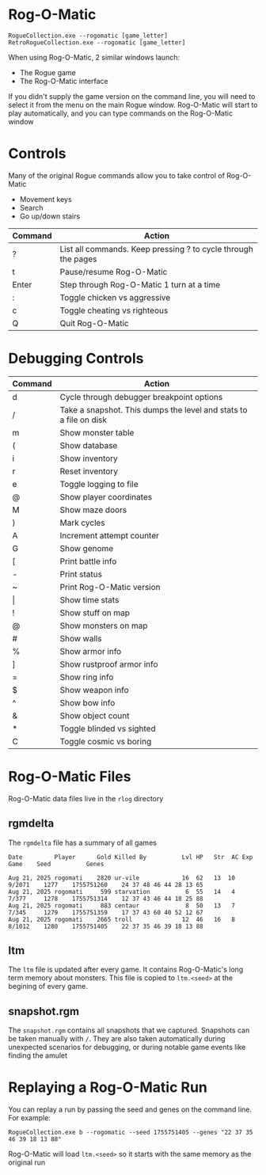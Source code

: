 Rog-O-Matic
===========================

```
RogueCollection.exe --rogomatic [game_letter]
RetroRogueCollection.exe --rogomatic [game_letter]
```

When using Rog-O-Matic, 2 similar windows launch:
- The Rogue game
- The Rog-O-Matic interface

If you didn't supply the game version on the command line, you will need to select it
from the menu on the main Rogue window. Rog-O-Matic will start to play automatically,
and you can type commands on the Rog-O-Matic window

Controls
========

Many of the original Rogue commands allow you to take control of Rog-O-Matic
- Movement keys
- Search
- Go up/down stairs

| Command | Action
|---------|----------------------------------------------------------------------
| ?       | List all commands. Keep pressing ? to cycle through the pages
| t       | Pause/resume Rog-O-Matic
| Enter   | Step through Rog-O-Matic 1 turn at a time
| :       | Toggle chicken vs aggressive
| c       | Toggle cheating vs righteous
| Q       | Quit Rog-O-Matic

Debugging Controls
========

| Command | Action
|---------|----------------------------------------------------------------------
| d       | Cycle through debugger breakpoint options
| /       | Take a snapshot. This dumps the level and stats to a file on disk
| m       | Show monster table
| (       | Show database
| i       | Show inventory
| r       | Reset inventory
| e       | Toggle logging to file
| @       | Show player coordinates
| M       | Show maze doors
| )       | Mark cycles
| A       | Increment attempt counter
| G       | Show genome
| [       | Print battle info
| -       | Print status
| ~       | Print Rog-O-Matic version
| \|       | Show time stats
| !       | Show stuff on map
| @       | Show monsters on map
| #       | Show walls
| %       | Show armor info
| ]       | Show rustproof armor info
| =       | Show ring info
| $       | Show weapon info
| ^       | Show bow info
| &       | Show object count
| *       | Toggle blinded vs sighted
| C       | Toggle cosmic vs boring

Rog-O-Matic Files
====
Rog-O-Matic data files live in the `rlog` directory

## rgmdelta
The `rgmdelta` file has a summary of all games
```
Date         Player      Gold Killed By          Lvl HP   Str  AC Exp       Game    Seed          Genes
```
```
Aug 21, 2025 rogomati    2820 ur-vile            16  62   13  10  9/2071    1277    1755751260    24 37 48 46 44 28 13 65
Aug 21, 2025 rogomati     599 starvation          6  55   14   4  7/377     1278    1755751314    12 37 43 46 44 18 25 88
Aug 21, 2025 rogomati     883 centaur             8  50   13   7  7/345     1279    1755751359    17 37 43 60 40 52 12 67
Aug 21, 2025 rogomati    2665 troll              12  46   16   8  8/1012    1280    1755751405    22 37 35 46 39 18 13 88
```

## ltm
The `ltm` file is updated after every game. It contains Rog-O-Matic's long term memory about monsters.
This file is copied to `ltm.<seed>` at the begining of every game.

## snapshot.rgm
The `snapshot.rgm` contains all snapshots that we captured. Snapshots can be taken manually with `/`.
They are also taken automatically during unexpected scenarios for debugging, or during notable game
events like finding the amulet

Replaying a Rog-O-Matic Run
====
You can replay a run by passing the seed and genes on the command line. For example:

    RogueCollection.exe b --rogomatic --seed 1755751405 --genes "22 37 35 46 39 18 13 88"

Rog-O-Matic will load `ltm.<seed>` so it starts with the same memory as the original run
